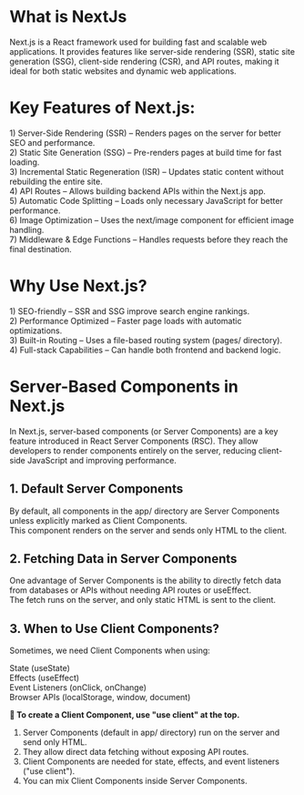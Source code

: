 <h1>What is NextJs</h1>
Next.js is a React framework used for building fast and scalable web applications. It provides features like server-side rendering (SSR), static site generation (SSG), client-side rendering (CSR), and API routes, making it ideal for both static websites and dynamic web applications.

<h1>Key Features of Next.js:</h1>
1) Server-Side Rendering (SSR) – Renders pages on the server for better SEO and performance.<br>
2) Static Site Generation (SSG) – Pre-renders pages at build time for fast loading.<br>
3) Incremental Static Regeneration (ISR) – Updates static content without rebuilding the entire site.<br>
4) API Routes – Allows building backend APIs within the Next.js app.<br>
5) Automatic Code Splitting – Loads only necessary JavaScript for better performance.<br>
6) Image Optimization – Uses the next/image component for efficient image handling.<br>
7) Middleware & Edge Functions – Handles requests before they reach the final destination.

<h1>Why Use Next.js?</h1>
1) SEO-friendly – SSR and SSG improve search engine rankings.<br>
2) Performance Optimized – Faster page loads with automatic optimizations.<br>
3) Built-in Routing – Uses a file-based routing system (pages/ directory).<br>
4) Full-stack Capabilities – Can handle both frontend and backend logic.


<h1>Server-Based Components in Next.js</h1>

In Next.js, server-based components (or Server Components) are a key feature introduced in React Server Components (RSC). They allow developers to render components entirely on the server, reducing client-side JavaScript and improving performance.
<h2>1. Default Server Components</h2>
By default, all components in the app/ directory are Server Components unless explicitly marked as Client Components.<br>This component renders on the server and sends only HTML to the client.
<h2>2. Fetching Data in Server Components</h2>
One advantage of Server Components is the ability to directly fetch data from databases or APIs without needing API routes or useEffect.<br>
The fetch runs on the server, and only static HTML is sent to the client.


<h2>3. When to Use Client Components?</h2>
Sometimes, we need Client Components when using:<br>

State (useState)<br>
Effects (useEffect)<br>
Event Listeners (onClick, onChange)<br>
Browser APIs (localStorage, window, document)

**📌 To create a Client Component, use "use client" at the top.**
1) Server Components (default in app/ directory) run on the server and send only HTML.<br>
2) They allow direct data fetching without exposing API routes.<br>
3) Client Components are needed for state, effects, and event listeners ("use client").<br>
4) You can mix Client Components inside Server Components.<br>
